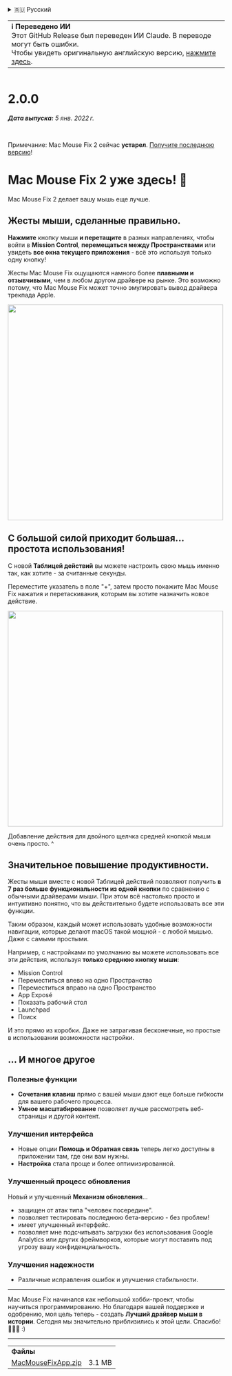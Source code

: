 <details>
<summary>🇷🇺 Русский</summary>

[🇬🇧 English (GitHub)](https://github.com/noah-nuebling/mac-mouse-fix/releases/tag/2.0.0)\
[🇦🇩 Català](https://redirect.macmousefix.com/?target=mmf-release&tag=2.0.0&locale=ca)\
[🇩🇪 Deutsch](https://redirect.macmousefix.com/?target=mmf-release&tag=2.0.0&locale=de)\
[🇪🇸 Español](https://redirect.macmousefix.com/?target=mmf-release&tag=2.0.0&locale=es)\
[🇫🇷 Français](https://redirect.macmousefix.com/?target=mmf-release&tag=2.0.0&locale=fr)\
[🇮🇩 Indonesia](https://redirect.macmousefix.com/?target=mmf-release&tag=2.0.0&locale=id)\
[🇮🇹 Italiano](https://redirect.macmousefix.com/?target=mmf-release&tag=2.0.0&locale=it)\
[🇭🇺 Magyar](https://redirect.macmousefix.com/?target=mmf-release&tag=2.0.0&locale=hu)\
[🇳🇱 Nederlands](https://redirect.macmousefix.com/?target=mmf-release&tag=2.0.0&locale=nl)\
[🇵🇱 Polski](https://redirect.macmousefix.com/?target=mmf-release&tag=2.0.0&locale=pl)\
[🇧🇷 Português (Brasil)](https://redirect.macmousefix.com/?target=mmf-release&tag=2.0.0&locale=pt-BR)\
[🇵🇹 Português (Portugal)](https://redirect.macmousefix.com/?target=mmf-release&tag=2.0.0&locale=pt-PT)\
[🇷🇴 Română](https://redirect.macmousefix.com/?target=mmf-release&tag=2.0.0&locale=ro)\
[🇸🇪 Svenska](https://redirect.macmousefix.com/?target=mmf-release&tag=2.0.0&locale=sv)\
[🇻🇳 Tiếng Việt](https://redirect.macmousefix.com/?target=mmf-release&tag=2.0.0&locale=vi)\
[🇹🇷 Türkçe](https://redirect.macmousefix.com/?target=mmf-release&tag=2.0.0&locale=tr)\
[🇨🇿 Čeština](https://redirect.macmousefix.com/?target=mmf-release&tag=2.0.0&locale=cs)\
[🇬🇷 Ελληνικά](https://redirect.macmousefix.com/?target=mmf-release&tag=2.0.0&locale=el)\
**🇷🇺 Русский**\
[🇺🇦 Українська](https://redirect.macmousefix.com/?target=mmf-release&tag=2.0.0&locale=uk)\
[🇮🇱 עברית](https://redirect.macmousefix.com/?target=mmf-release&tag=2.0.0&locale=he)\
[🇸🇦 العربية](https://redirect.macmousefix.com/?target=mmf-release&tag=2.0.0&locale=ar)\
[🇮🇳 हिन्दी](https://redirect.macmousefix.com/?target=mmf-release&tag=2.0.0&locale=hi)\
[🇹🇭 ไทย](https://redirect.macmousefix.com/?target=mmf-release&tag=2.0.0&locale=th)\
[🇨🇳 中文 (简体)](https://redirect.macmousefix.com/?target=mmf-release&tag=2.0.0&locale=zh-Hans)\
[🇨🇳 中文 (繁體)](https://redirect.macmousefix.com/?target=mmf-release&tag=2.0.0&locale=zh-Hant)\
[🇭🇰 中文（香港)](https://redirect.macmousefix.com/?target=mmf-release&tag=2.0.0&locale=zh-HK)\
[🇯🇵 日本語](https://redirect.macmousefix.com/?target=mmf-release&tag=2.0.0&locale=ja)\
[🇰🇷 한국어](https://redirect.macmousefix.com/?target=mmf-release&tag=2.0.0&locale=ko)\
[Help translate Mac Mouse Fix to different languages!](https://github.com/noah-nuebling/mac-mouse-fix/discussions/731)
</details>
<table align=><td>
<b>ℹ️ Переведено ИИ</b><br>
Этот GitHub Release был переведен ИИ Claude. В переводе могут быть ошибки.<br>
Чтобы увидеть оригинальную английскую версию, <a href="https://github.com/noah-nuebling/mac-mouse-fix/releases/tag/2.0.0">нажмите здесь</a>.
</td></table>

<table></table>

# 2.0.0
***Дата выпуска:** 5 янв. 2022 г.*

<br>

Примечание: Mac Mouse Fix 2 сейчас **устарел**. [Получите последнюю версию](https://github.com/noah-nuebling/mac-mouse-fix/releases)!

# Mac Mouse Fix 2 уже здесь! 🎉

Mac Mouse Fix 2 делает вашу мышь еще лучше.

## Жесты мыши, сделанные правильно.

**Нажмите** кнопку мыши **и перетащите** в разных направлениях, чтобы войти в **Mission Control**, **перемещаться между Пространствами** или увидеть **все окна текущего приложения** - всё это используя только одну кнопку!

Жесты Mac Mouse Fix ощущаются намного более **плавными и отзывчивыми**, чем в любом другом драйвере на рынке.
Это возможно потому, что Mac Mouse Fix может точно эмулировать вывод драйвера трекпада Apple.

<img width=500px src="https://user-images.githubusercontent.com/40808343/149643011-cc3311f1-af5c-453a-8206-2c6496d73d61.gif">

## С большой силой приходит большая... простота использования!

С новой **Таблицей действий** вы можете настроить свою мышь именно так, как хотите - за считанные секунды.

Переместите указатель в поле "+", затем просто покажите Mac Mouse Fix нажатия и перетаскивания, которым вы хотите назначить новое действие.

<img width=500px src="https://user-images.githubusercontent.com/40808343/149642392-d0e25cf9-b49b-4398-b2e9-af2e810c8594.gif">

Добавление действия для двойного щелчка средней кнопкой мыши очень просто. ^

## Значительное повышение продуктивности.

Жесты мыши вместе с новой Таблицей действий позволяют получить **в 7 раз больше функциональности из одной кнопки** по сравнению с обычными драйверами мыши. При этом всё настолько просто и интуитивно понятно, что вы действительно будете использовать все эти функции.

Таким образом, каждый может использовать удобные возможности навигации, которые делают macOS такой мощной - с любой мышью. Даже с самыми простыми.

Например, с настройками по умолчанию вы можете использовать все эти действия, используя **только среднюю кнопку мыши**:

- Mission Control
- Переместиться влево на одно Пространство
- Переместиться вправо на одно Пространство
- App Exposé
- Показать рабочий стол
- Launchpad
- Поиск

И это прямо из коробки. Даже не затрагивая бесконечные, но простые в использовании возможности настройки.

## ... И многое другое

### Полезные функции

- **Сочетания клавиш** прямо с вашей мыши дают еще больше гибкости для вашего рабочего процесса.
- **Умное масштабирование** позволяет лучше рассмотреть веб-страницы и другой контент.

### Улучшения интерфейса

- Новые опции **Помощь и Обратная связь** теперь легко доступны в приложении там, где они вам нужны.
- **Настройка** стала проще и более оптимизированной.

### Улучшенный процесс обновления

Новый и улучшенный **Механизм обновления**...

- защищен от атак типа "человек посередине".
- позволяет тестировать последнюю бета-версию - без проблем!
- имеет улучшенный интерфейс.
- позволяет мне подсчитывать загрузки без использования Google Analytics или других фреймворков, которые могут поставить под угрозу вашу конфиденциальность.

### Улучшения надежности

- Различные исправления ошибок и улучшения стабильности.

---

Mac Mouse Fix начинался как небольшой хобби-проект, чтобы научиться программированию. Но благодаря вашей поддержке и одобрению, моя цель теперь - создать **Лучший драйвер мыши в истории**. Сегодня мы значительно приблизились к этой цели. Спасибо! 🚀🚀🚀 :)

---

<table align="start">
<tr>
    <td colspan=2>
        <b>Файлы</b>
    </td>
</tr>
<tr>
    <td><a href="https://github.com/noah-nuebling/mac-mouse-fix/releases/download/2.0.0/MacMouseFixApp.zip">MacMouseFixApp.zip</a></td>
    <td>3.1 MB</td>
</tr>
</table>